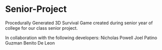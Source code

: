 # Senior-Project
Procedurally Generated 3D Survival Game created during senior year of college for our class senior project.

In collaboration with the following developers:
Nicholas Powell
Joel Patino Guzman
Benito De Leon
